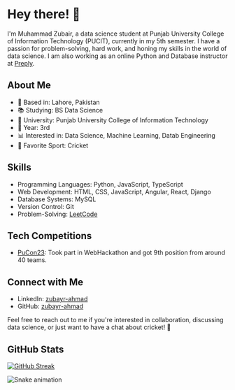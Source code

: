 
# Hey there! 👋

I'm Muhammad Zubair, a data science student at Punjab University College of Information Technology (PUCIT), currently in my 5th semester. I have a passion for problem-solving, hard work, and honing my skills in the world of data science. I am also working as an online Python and Database instructor at [Preply](https://preply.com/en/tutor/4006737).

## About Me

- 🌆 Based in: Lahore, Pakistan
- 📚 Studying: BS Data Science
- 🏢 University: Punjab University College of Information Technology
- 📅 Year: 3rd
- 📊 Interested in: Data Science, Machine Learning, Datab Engineering
- 🏏 Favorite Sport: Cricket

## Skills

- Programming Languages: Python, JavaScript, TypeScript
- Web Development: HTML, CSS, JavaScript, Angular, React, Django
- Database Systems: MySQL
- Version Control: Git
- Problem-Solving: [LeetCode](https://leetcode.com/zubayr_ahmad/)



## Tech Competitions

- [PuCon23](https://drive.google.com/file/d/1dHHUpovPXChr1MER_Cc7pqHXQUOpGkuU/view): Took part in WebHackathon and got 9th position from around 40 teams.

## Connect with Me

- LinkedIn: [zubayr-ahmad](https://www.linkedin.com/in/zubayr-ahmad)
- GitHub: [zubayr-ahmad](https://github.com/zubayr-ahmad)

Feel free to reach out to me if you're interested in collaboration, discussing data science, or just want to have a chat about cricket! 🏏  

## GitHub Stats
[![GitHub Streak](https://streak-stats.demolab.com?user=zubayr-ahmad&theme=dark)](https://git.io/streak-stats)

![Snake animation](https://github.com/zubayr-ahmad/zubayr-ahmad/blob/output/github-contribution-grid-snake.svg)

